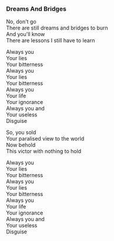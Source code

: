 ### Dreams And Bridges

No, don't go  
There are still dreams and bridges to burn  
And you'll know  
There are lessons I still have to learn

Always you  
Your lies  
Your bitterness  
Always you  
Your lies  
Your bitterness  
Always you  
Your life  
Your ignorance  
Always you and  
Your useless  
Disguise

So, you sold  
Your paralised view to the world  
Now behold  
This victor with nothing to hold

Always you  
Your lies  
Your bitterness  
Always you  
Your lies  
Your bitterness  
Always you  
Your life  
Your ignorance  
Always you and  
Your useless  
Disguise